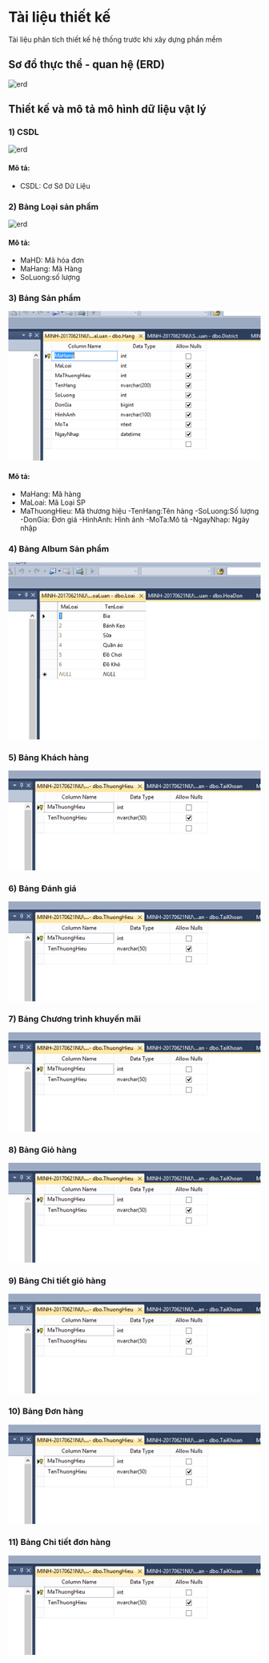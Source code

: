 # Tài liệu thiết kế
Tài liệu phân tích thiết kế hệ thống trước khi xây dựng phần mềm

## Sơ đồ thực thể - quan hệ (ERD)
![erd](https://github.com/goupbaocao4305/trang-web-ban-hang/blob/Th%C3%A1i-Qu%E1%BB%91c-Anh/H%C3%ACnh/CSDL1.png)
## Thiết kế và mô tả mô hình dữ liệu vật lý
### 1) CSDL
![erd](https://github.com/goupbaocao4305/trang-web-ban-hang/blob/Th%C3%A1i-Qu%E1%BB%91c-Anh/H%C3%ACnh/CSDL.png)
#### Mô tả:
- CSDL: Cơ Sở Dữ Liệu

### 2) Bảng Loại sản phẩm
![erd](https://github.com/goupbaocao4305/trang-web-ban-hang/blob/Th%C3%A1i-Qu%E1%BB%91c-Anh/H%C3%ACnh/CT_HoaDon.png)
#### Mô tả:
- MaHD: Mã hóa đơn
- MaHang: Mã Hàng
- SoLuong:số lượng
### 3) Bảng Sản phẩm
![erd](https://github.com/goupbaocao4305/trang-web-ban-hang/blob/Th%C3%A1i-Qu%E1%BB%91c-Anh/H%C3%ACnh/H%C3%A0ng.png)
#### Mô tả:
- MaHang: Mã hàng
- MaLoai: Mã Loại SP
- MaThuongHieu: Mã thương hiệu
-TenHang:Tên hàng
-SoLuong:Số lượng
-DonGia: Đơn giá
-HinhAnh: Hình ảnh
-MoTa:Mô tả
-NgayNhap: Ngày nhập
### 4) Bảng Album Sản phẩm
![erd](https://github.com/goupbaocao4305/trang-web-ban-hang/blob/Th%C3%A1i-Qu%E1%BB%91c-Anh/H%C3%ACnh/Lo%E1%BA%A1i.png)

### 5) Bảng Khách hàng
![erd](https://github.com/goupbaocao4305/trang-web-ban-hang/blob/Th%C3%A1i-Qu%E1%BB%91c-Anh/H%C3%ACnh/Th%C6%B0%C6%A1ng%20Hi%E1%BB%87u.png)

### 6) Bảng Đánh giá
![erd](https://github.com/goupbaocao4305/trang-web-ban-hang/blob/Th%C3%A1i-Qu%E1%BB%91c-Anh/H%C3%ACnh/Th%C6%B0%C6%A1ng%20Hi%E1%BB%87u.png)

### 7) Bảng Chương trình khuyến mãi
![erd](https://github.com/goupbaocao4305/trang-web-ban-hang/blob/Th%C3%A1i-Qu%E1%BB%91c-Anh/H%C3%ACnh/Th%C6%B0%C6%A1ng%20Hi%E1%BB%87u.png)

### 8) Bảng Giỏ hàng
![erd](https://github.com/goupbaocao4305/trang-web-ban-hang/blob/Th%C3%A1i-Qu%E1%BB%91c-Anh/H%C3%ACnh/Th%C6%B0%C6%A1ng%20Hi%E1%BB%87u.png)

### 9) Bảng Chi tiết giỏ hàng
![erd](https://github.com/goupbaocao4305/trang-web-ban-hang/blob/Th%C3%A1i-Qu%E1%BB%91c-Anh/H%C3%ACnh/Th%C6%B0%C6%A1ng%20Hi%E1%BB%87u.png)

### 10) Bảng Đơn hàng
![erd](https://github.com/goupbaocao4305/trang-web-ban-hang/blob/Th%C3%A1i-Qu%E1%BB%91c-Anh/H%C3%ACnh/Th%C6%B0%C6%A1ng%20Hi%E1%BB%87u.png)

### 11) Bảng Chi tiết đơn hàng
![erd](https://github.com/goupbaocao4305/trang-web-ban-hang/blob/Th%C3%A1i-Qu%E1%BB%91c-Anh/H%C3%ACnh/Th%C6%B0%C6%A1ng%20Hi%E1%BB%87u.png)
